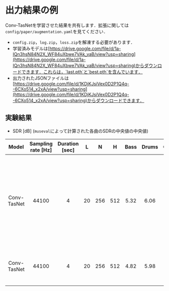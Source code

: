 # 出力結果の例
Conv-TasNetを学習させた結果を共有します．拡張に関しては`config/paper/augmentation.yaml`を見てください．
- `config.zip`，`log.zip`，`loss.zip`を解凍する必要があります．
- 学習済みモデルは[https://drive.google.com/file/d/1a-IQn3hsN84N2X_WF84uXbwe7VAk_vaB/view?usp=sharing](https://drive.google.com/file/d/1a-IQn3hsN84N2X_WF84uXbwe7VAk_vaB/view?usp=sharing)からダウンロードできます．これらは，`last.pth`と`best.pth`を含んでいます．
- 出力されたJSONファイルは[https://drive.google.com/file/d/1KDjKJsiVex0D2P1Q4q--6CXo514_x2xA/view?usp=sharing](https://drive.google.com/file/d/1KDjKJsiVex0D2P1Q4q--6CXo514_x2xA/view?usp=sharing)からダウンロードできます．

## 実験結果
- SDR [dB] (`museval`によって計算された各曲のSDRの中央値の中央値)

| Model | Sampling rate [Hz] | Duration [sec] | L | N | H | Bass | Drums | Other | Vocals | Accompaniment | Average | Note |
| :---: | :---: | :---: | :---: | :---: | :---: | :---: | :---: | :---: | :---: | :---: | :---: | :---: |
| Conv-TasNet | 44100 | 4 | 20 | 256 | 512 | 5.32 | 6.06 | 4.00 | 6.04 | 12.33 | 5.35 | 検証ロスが最小となるエポックで学習を止めた場合． |
| Conv-TasNet | 44100 | 4 | 20 | 256 | 512 | 4.82 | 5.98 | 3.73 | 6.06 | 12.32 | 5.15 | 100エポック学習後 |